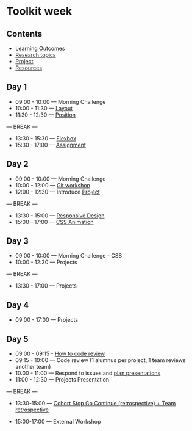 # Toolkit week

## Contents

- [Learning Outcomes](./learning-outcomes.md)
- [Research topics](./research-afternoon.md)
- [Project](./project.md)
- [Resources](./resources)

## Day 1

- 09:00 - 10:00 — Morning Challenge
- 10:00 - 11:30 — [Layout](https://github.com/gazaskygeeks/Fundamentals-course/blob/master/coursebook/Week%2003/session-06/layout.md)
- 11:30 - 12:30 — [Position](https://github.com/gazaskygeeks/Fundamentals-course/blob/master/coursebook/Week%2003/session-06/Position-workshop.md)

— BREAK —

- 13:30 - 15:30 — [Flexbox](https://github.com/gazaskygeeks/Fundamentals-course/blob/master/coursebook/Week%2003/session-06/flexbox.md)
- 15:30 - 17:00 — [Assignment](https://github.com/gazaskygeeks/Fundamentals-course/blob/master/coursebook/Week%2003/session-06/assignment.md)

## Day 2

- 09:00 - 10:00 — Morning Challenge
- 10:00 - 12:00 — [Git workshop](https://github.com/foundersandcoders/git-workflow-workshop-for-two)
- 12:00 - 12:30 — Introduce [Project](./project.md)

— BREAK —

- 13:30 - 15:00 — [Responsive Design](https://github.com/yosefanajjar/Responsive-Design-Workshop)
- 15:00 - 17:00 — [CSS Animation](https://hackmd.io/@yosefanajjar/SJTXyi3gL)


## Day 3

- 09:00 - 10:00 — Morning Challenge - CSS
- 10:00 - 12:30 — Projects

— BREAK —

- 13:30 - 17:00 — Projects

## Day 4

- 09:00 - 17:00 — Projects

## Day 5

- 09:00 - 09:15 - [How to code review](./codereviewintro.md)
- 09:15 - 10:00 — Code review (1 alumnus per project, 1 team reviews another team)
- 10.00 - 11:00 — Respond to issues and [plan presentations](https://github.com/foundersandcoders/master-reference/blob/master/coursebook/general/weekly-projects.md#project-presentation)
- 11:00 - 12:30 — Projects Presentation

— BREAK —

- 13:30-15:00 — [Cohort Stop Go Continue (retrospective) + Team retrospective](https://github.com/foundersandcoders/master-reference/blob/master/coursebook/general/retrospectives.md#cohort-retrospective)

- 15:00-17:00 — External Workshop
